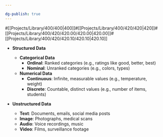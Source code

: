 ```yaml
---

dg-publish: true
---
```

#[[Projects/Library/400/400\|400]]#[[Projects/Library/400/420/420\|420]]#[[Projects/Library/400/420/420.00/420.00\|420.00]]#[[Projects/Library/400/420/420.10/420.10\|420.10]]



- **Structured Data**
    
    - **Categorical Data**
        - **Ordinal**: Ranked categories (e.g., ratings like good, better, best)
        - **Nominal**: Unranked categories (e.g., colors, types)
    - **Numerical Data**
        - **Continuous**: Infinite, measurable values (e.g., temperature, weight)
        - **Discrete**: Countable, distinct values (e.g., number of items, students)
- **Unstructured Data**
    
    - **Text**: Documents, emails, social media posts
    - **Image**: Photographs, medical scans
    - **Audio**: Voice recordings, music
    - **Video**: Films, surveillance footage
